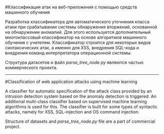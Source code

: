 #Классификация атак на веб-приложения с помощью средств машинного обучения

Разработка классификатора для автоматического уточнения класса атаки при срабатывании системы обнаружения вторжений, основанной на обнаружении аномалий. Для этого используется дополнительный многоклассовый классификатор на основе алгоритмов машинного обучения с учителем. Классификатор строится для некоторых видов синтаксических атак, а именно для XSS, внедрения SQL-кода и внедрения команд интерпретатора операционной системы.

Структура датасетов и файл *parse_tree_node.py* являются частью коммерческого проекта.

___

#Classification of web application attacks using machine learning

А classifier for automatic specification of the attack class provided by an intrusion detection system based on the anomaly detection is triggered. An additional multi-class classifier based on supervised machine learning algorithms is used for this. The classifier is built for some types of syntactic attacks, namely for XSS, SQL-injection and OS command injection.

Structure of datasets and *parse_tree_node.py* file are a part of commercial project.
